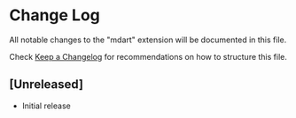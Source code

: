 # Change Log
All notable changes to the "mdart" extension will be documented in this file.

Check [Keep a Changelog](http://keepachangelog.com/) for recommendations on how to structure this file.

## [Unreleased]
- Initial release